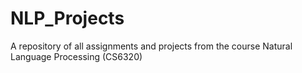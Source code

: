 # NLP_Projects
A repository of all assignments and projects from the course Natural Language Processing (CS6320)
